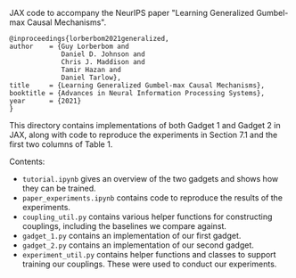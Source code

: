 
JAX code to accompany the NeurIPS paper
"Learning Generalized Gumbel-max Causal Mechanisms".
```
@inproceedings{lorberbom2021generalized,
author    = {Guy Lorberbom and
             Daniel D. Johnson and
             Chris J. Maddison and
             Tamir Hazan and
             Daniel Tarlow},
title     = {Learning Generalized Gumbel-max Causal Mechanisms},
booktitle = {Advances in Neural Information Processing Systems},
year      = {2021}
}
```

This directory contains implementations of both Gadget 1 and Gadget 2 in JAX,
along with code to reproduce the experiments in Section 7.1 and the first two
columns of Table 1.

Contents:
- `tutorial.ipynb` gives an overview of the two gadgets
  and shows how they can be trained.
- `paper_experiments.ipynb` contains code to reproduce the
  results of the experiments.
- `coupling_util.py` contains various helper functions for constructing
  couplings, including the baselines we compare against.
- `gadget_1.py` contains an implementation of our first gadget.
- `gadget_2.py` contains an implementation of our second gadget.
- `experiment_util.py` contains helper functions and classes to support training
  our couplings. These were used to conduct our experiments.

